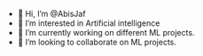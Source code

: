 - 👋 Hi, I’m @AbisJaf
- 👀 I’m interested in Artificial intelligence
- 🌱 I’m currently working on different ML projects.
- 💞️ I’m looking to collaborate on ML projects.

<!---
AbisJaf/AbisJaf is a ✨ special ✨ repository because its `README.md` (this file) appears on your GitHub profile.
You can click the Preview link to take a look at your changes.
--->
